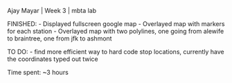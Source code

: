 Ajay Mayar | Week 3 | mbta lab

FINISHED:
	- Displayed fullscreen google map
	- Overlayed map with markers for each station
	- Overlayed map with two polylines, one going from alewife to braintree, 
	one from jfk to ashmont


TO DO:
	- find more efficient way to hard code stop locations, currently have the coordinates
	typed out twice


Time spent: ~3 hours
